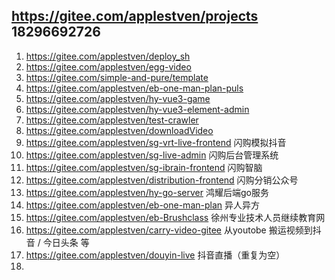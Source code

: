 ##  https://gitee.com/applestven/projects  18296692726
   
1.  https://gitee.com/applestven/deploy_sh    
2.  https://gitee.com/applestven/egg-video
3.  https://gitee.com/simple-and-pure/template
4.  https://gitee.com/applestven/eb-one-man-plan-puls
5.  https://gitee.com/applestven/hy-vue3-game
6.  https://gitee.com/applestven/hy-vue3-element-admin
7.  https://gitee.com/applestven/test-crawler
8.  https://gitee.com/applestven/downloadVideo
9.  https://gitee.com/applestven/sg-vrt-live-frontend  闪购模拟抖音
10. https://gitee.com/applestven/sg-live-admin  闪购后台管理系统
11. https://gitee.com/applestven/sg-ibrain-frontend 闪购智脑
12. https://gitee.com/applestven/distribution-frontend 闪购分销公众号
13. https://gitee.com/applestven/hy-go-server 鸿耀后端go服务
14. https://gitee.com/applestven/eb-one-man-plan 异人异方
15. https://gitee.com/applestven/eb-Brushclass 徐州专业技术人员继续教育网
16. https://gitee.com/applestven/carry-video-gitee  从youtobe 搬运视频到抖音 / 今日头条 等
17. https://gitee.com/applestven/douyin-live 抖音直播（重复为空）
18. 